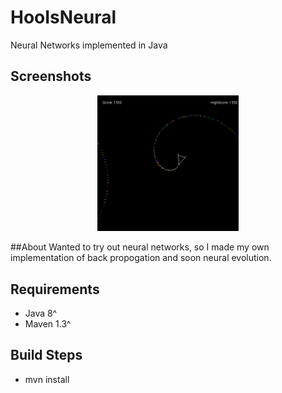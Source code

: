 # HooIsNeural
Neural Networks implemented in Java

## Screenshots
<div align="center">
        <img width="45%" src="https://raw.githubusercontent.com/hkamran/JavaAsteroidGame/master/demo/screenshot2.png"></img>
</div>

##About
Wanted to try out neural networks, so I made my own implementation of back propogation and soon neural evolution.

## Requirements

- Java 8^
- Maven 1.3^

## Build Steps

* mvn install

